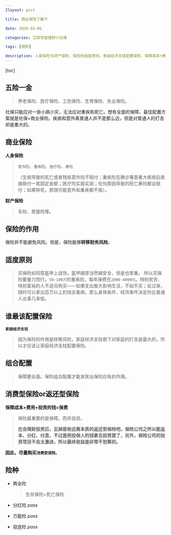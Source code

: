 ```yaml
---
2layout: post

title: 商业保险了解下

date: 2020-03-06

categories: 艾财学堂理财小白课

tags: [理财]

description: 人身保险与财产保险，保险的适度原则，家庭经济支柱配置保险，保障成本+费用+投资的钱 = 保费
---
```


[toc]

## 五险一金

> 养老保险、医疗保险、工伤保险、生育保险、失业保险。

社保只能应对一些小病小灾，无法应对重疾和死亡。想有全面的保障，最佳配置方案就是社保+商业保险。疾病和意外离普通人并不是那么远，但是对普通人的打击却是重大的。

## 商业保险

**人身保险**

> `意外险`、`重疾险`、`医疗险`、`寿险`
>
> （生病导致的死亡或者残疾意外险不赔付；重疾险在确诊罹患重大疾病后直接赔付一笔固定金额；医疗险实报实销；任何原因导致的死亡寿险都会赔付；如果猝死，那很可能意外和重疾都不报）。

**财产保险**

> 车险、房屋险等。

## 保险的作用

保险并不能避免风险。但是，保险能够**转移财务风险**。

## 适度原则

>买保险如同穿盔甲上战场，盔甲越厚当然越安全，但是也笨重。
>所以买保险要量力而行。`50-100万`的重疾险，每年保费在`2000-4000元`。特别贫穷、特别富裕的人不适合购买——如果支出极大影响生活，不如不买；反过来，随时可以拿出百万以上的钱去看病，那么身体条件、经济条件决定你比普通人出事几率低。

## 谁最该配置保险

**`家庭经济支柱`**

> 因为保险的作用是转移风险，家庭经济支柱倒下对家庭的打击是最大的，所以才应该让家庭经济支柱配置保险。

## 组合配置

> 保障要全面。保险组合配置才能发挥出保险应有的作用。

## 消费型保险or返还型保险

**保障成本+费用+投资的钱=保费**

> 保险最重要的是保障，而非投资。
>
> **在会理财投资后，忘掉那些远离本质的返还型保险吧，保险公司之所以能返本、分红、付息，不过是把投保人的钱拿去投资罢了，另外，保险公司的投资项目不会太激进，所以最终收益是非常不划算的。**

**因此，尽量购买`消费型保险`**。

## 险种

- 两全险 

  > 生存保险+死亡保险

- 分红险 *pass*

- 万能险 *pass*

- 投连险 *pass*



